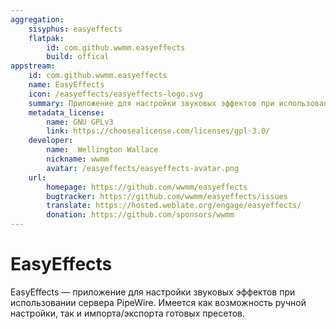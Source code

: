 ```yaml
---
aggregation: 
    sisyphus: easyeffects
    flatpak: 
        id: com.github.wwmm.easyeffects
        build: offical
appstream:
    id: com.github.wwmm.easyeffects
    name: EasyEffects
    icon: /easyeffects/easyeffects-logo.svg
    summary: Приложение для настройки звуковых эффектов при использовании сервера PipeWire.
    metadata_license: 
        name: GNU GPLv3
        link: https://choosealicense.com/licenses/gpl-3.0/
    developer: 
        name:  Wellington Wallace 
        nickname: wwmm
        avatar: /easyeffects/easyeffects-avatar.png
    url: 
        homepage: https://github.com/wwmm/easyeffects
        bugtracker: https://github.com/wwmm/easyeffects/issues
        translate: https://hosted.weblate.org/engage/easyeffects/
        donation: https://github.com/sponsors/wwmm
---
```


# EasyEffects

EasyEffects — приложение для настройки звуковых эффектов при использовании сервера PipeWire. Имеется как возможность ручной настройки, так и импорта/экспорта готовых пресетов.

<!--@include: @apps/_parts/install/content-repo.md-->
<!--@include: @apps/_parts/install/content-flatpak.md-->